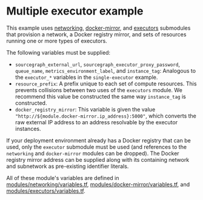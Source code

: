 # Multiple executor example

This example uses [networking](https://registry.terraform.io/modules/sourcegraph/executors/google/5.10.0/submodules/networking), [docker-mirror](https://registry.terraform.io/modules/sourcegraph/executors/google/5.10.0/submodules/docker-mirror), and [executors](https://registry.terraform.io/modules/sourcegraph/executors/google/5.10.0/submodules/executors) submodules that provision a network, a Docker registry mirror, and sets of resources running one or more types of executors.

The following variables must be supplied:

- `sourcegraph_external_url`, `sourcegraph_executor_proxy_password`, `queue_name`, `metrics_environment_label`, and `instance_tag`: Analogous to the `executor_*` variables in the `single-executor` example.
- `resource_prefix`: A prefix unique to each set of compute resources. This prevents collisions between two uses of the `executors` module. We recommend this value be constructed the same way `instance_tag` is constructed.
- `docker_registry_mirror`: This variable is given the value `"http://${module.docker-mirror.ip_address}:5000"`, which converts the raw external IP address to an address resolvable by the executor instances.

If your deployment environment already has a Docker registry that can be used, only the `executor` submodule must be used (and references to the `networking` and `docker-mirror` modules can be dropped). The Docker registry mirror address can be supplied along with its containing network and subnetwork as pre-existing identifier literals.

All of these module's variables are defined in [modules/networking/variables.tf](https://github.com/sourcegraph/terraform-google-executors/blob/v5.10.0/modules/networking/variables.tf), [modules/docker-mirror/variables.tf](https://github.com/sourcegraph/terraform-google-executors/blob/v5.10.0/modules/docker-mirror/variables.tf), and [modules/executors/variables.tf](https://github.com/sourcegraph/terraform-google-executors/blob/v5.10.0/modules/executors/variables.tf).
